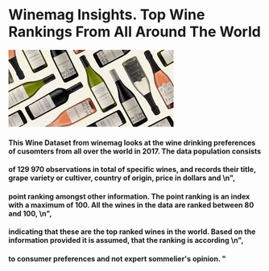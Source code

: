 # Winemag Insights. Top Wine Rankings From All Around The World

![image alt](https://github.com/Mthuthukile/EDA-Assignment-Mthuthukile/blob/5a54930c6ccb6fd254bbedc339c1f624bcdc42b2/images-2.jpeg)
   
  #### This Wine Dataset from winemag looks at the wine drinking preferences of cusomters from all over the world in 2017. The data population consists 
  #### of 129 970 observations in total of specific wines, and records their title, grape variety or cultiver, country of origin, price in dollars and \n",
  #### point ranking amongst other information. The point ranking is an index with a maximum of 100. All the wines in the data are ranked between 80 and 100, \n",
  #### indicating that these are the top ranked wines in the world. Based on the information provided it is assumed, that the ranking is according \n",
  #### to consumer preferences and not expert sommelier's opinion. "
